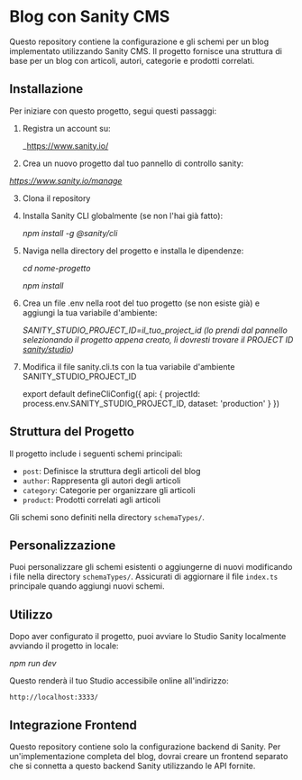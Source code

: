  # Blog con Sanity CMS

Questo repository contiene la configurazione e gli schemi per un blog implementato utilizzando Sanity CMS. Il progetto fornisce una struttura di base per un blog con articoli, autori, categorie e prodotti correlati.

## Installazione

Per iniziare con questo progetto, segui questi passaggi:

1. Registra un account su:

   _https://www.sanity.io/

2.  Crea un nuovo progetto dal tuo pannello di controllo sanity:

   _https://www.sanity.io/manage_

3. Clona il repository

4. Installa Sanity CLI globalmente (se non l'hai già fatto):

     _npm install -g @sanity/cli_

5. Naviga nella directory del progetto e installa le dipendenze:

     _cd nome-progetto_

     _npm install_

6. Crea un file .env nella root del tuo progetto (se non esiste già) e aggiungi la tua variabile d'ambiente:

    _SANITY_STUDIO_PROJECT_ID=il_tuo_project_id (lo prendi dal pannello selezionando il progetto appena creato, lì dovresti trovare il PROJECT ID [sanity/studio](https://www.sanity.io/manage_))_

7.  Modifica il file sanity.cli.ts con la tua variabile d'ambiente SANITY_STUDIO_PROJECT_ID

    export default defineCliConfig({
        api: {
                projectId: process.env.SANITY_STUDIO_PROJECT_ID,
                dataset: 'production'
        }
    })



## Struttura del Progetto

Il progetto include i seguenti schemi principali:

- `post`: Definisce la struttura degli articoli del blog
- `author`: Rappresenta gli autori degli articoli
- `category`: Categorie per organizzare gli articoli
- `product`: Prodotti correlati agli articoli

Gli schemi sono definiti nella directory `schemaTypes/`.

## Personalizzazione

Puoi personalizzare gli schemi esistenti o aggiungerne di nuovi modificando i file nella directory `schemaTypes/`. Assicurati di aggiornare il file `index.ts` principale quando aggiungi nuovi schemi.

## Utilizzo

Dopo aver configurato il progetto, puoi avviare lo Studio Sanity localmente avviando il progetto in locale:

  _npm run dev_

Questo renderà il tuo Studio accessibile online all'indirizzo:

    http://localhost:3333/

## Integrazione Frontend

Questo repository contiene solo la configurazione backend di Sanity. Per un'implementazione completa del blog, dovrai creare un frontend separato che si connetta a questo backend Sanity utilizzando le API fornite.
